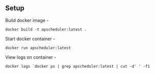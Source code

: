 Setup
-----

Build docker image -

``docker build -t apscheduler:latest .``

Start docker container -

``docker run apscheduler:latest``

View logs on container -

``docker logs `docker ps | grep apscheduler:latest | cut -d' ' -f1 ``

